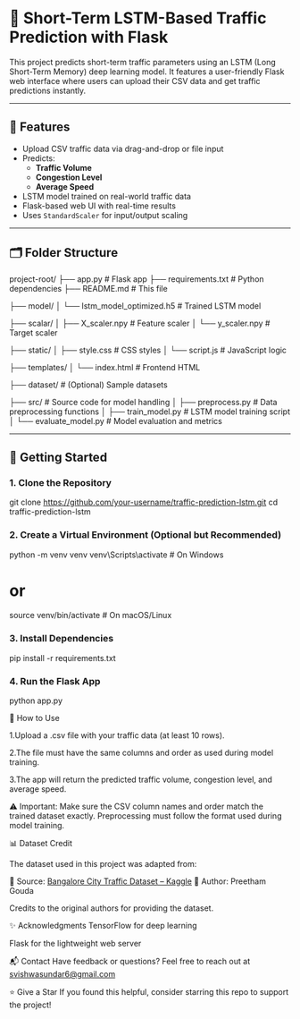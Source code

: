 # 🚦 Short-Term LSTM-Based Traffic Prediction with Flask

This project predicts short-term traffic parameters using an LSTM (Long Short-Term Memory) deep learning model. It features a user-friendly Flask web interface where users can upload their CSV data and get traffic predictions instantly.

---

## 📌 Features

- Upload CSV traffic data via drag-and-drop or file input
- Predicts:
  - **Traffic Volume**
  - **Congestion Level**
  - **Average Speed**
- LSTM model trained on real-world traffic data
- Flask-based web UI with real-time results
- Uses `StandardScaler` for input/output scaling

---

## 🗂️ Folder Structure
project-root/
├── app.py                        # Flask app
├── requirements.txt              # Python dependencies
├── README.md                     # This file

├── model/
│   └── lstm_model_optimized.h5   # Trained LSTM model

├── scalar/
│   ├── X_scaler.npy              # Feature scaler
│   └── y_scaler.npy              # Target scaler

├── static/
│   ├── style.css                 # CSS styles
│   └── script.js                 # JavaScript logic

├── templates/
│   └── index.html                # Frontend HTML

├── dataset/                      # (Optional) Sample datasets

├── src/                          # Source code for model handling
│   ├── preprocess.py             # Data preprocessing functions
│   ├── train_model.py            # LSTM model training script
│   └── evaluate_model.py         # Model evaluation and metrics

---

## 🚀 Getting Started

### 1. Clone the Repository

git clone https://github.com/your-username/traffic-prediction-lstm.git
cd traffic-prediction-lstm


### 2. Create a Virtual Environment (Optional but Recommended)

python -m venv venv
venv\Scripts\activate       # On Windows
# or
source venv/bin/activate    # On macOS/Linux

### 3. Install Dependencies

pip install -r requirements.txt

### 4. Run the Flask App

python app.py


🧠 How to Use

1.Upload a .csv file with your traffic data (at least 10 rows).

2.The file must have the same columns and order as used during model training.

3.The app will return the predicted traffic volume, congestion level, and average speed.

⚠️ Important: Make sure the CSV column names and order match the trained dataset exactly. Preprocessing must follow the format used during model training.

📊 Dataset Credit

The dataset used in this project was adapted from:

📎 Source: [Bangalore City Traffic Dataset – Kaggle](https://www.kaggle.com/datasets/preethamgouda/banglore-city-traffic-dataset/data)
📌 Author: Preetham Gouda

Credits to the original authors for providing the dataset.

✨ Acknowledgments
TensorFlow for deep learning

Flask for the lightweight web server

📬 Contact
Have feedback or questions?
Feel free to reach out at svishwasundar6@gmail.com

⭐ Give a Star
If you found this helpful, consider starring this repo to support the project!
